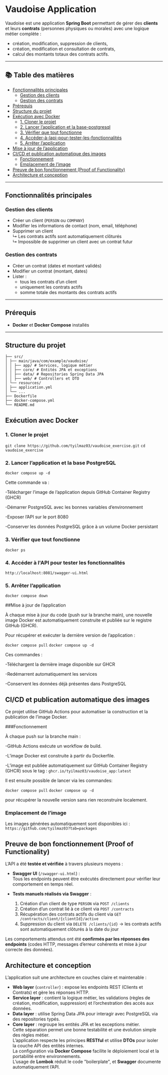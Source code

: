 #  Vaudoise Application

Vaudoise est une application **Spring Boot** permettant de gérer des **clients** et leurs **contrats** (personnes physiques ou morales) avec une logique métier complète :
- création, modification, suppression de clients,
- création, modification et consultation de contrats,
- calcul des montants totaux des contrats actifs.

---

## 📚 Table des matières
- [Fonctionnalités principales](#fonctionnalités-principales)
  - [Gestion des clients](#gestion-des-clients)
  - [Gestion des contrats](#gestion-des-contrats)
- [Prérequis](#prérequis)
- [Structure du projet](#structure-du-projet)
- [Exécution avec Docker](#exécution-avec-docker)
  - [1. Cloner le projet](#1-cloner-le-projet)
  - [2. Lancer l’application et la base-postgresql](#2-lancer-lapplication-et-la-base-postgresql)
  - [3. Vérifier que tout fonctionne](#3-vérifier-que-tout-fonctionne)
  - [4. Accéder-à-lapi-pour-tester-les-fonctionnalités](#4-accéder-à-lapi-pour-tester-les-fonctionnalités)
  - [5. Arrêter l’application](#5-arrêter-lapplication)
- [Mise à jour de l’application](#mise-à-jour-de-lapplication)
- [CI/CD et publication automatique des images](#cicd-et-publication-automatique-des-images)
  - [Fonctionnement](#fonctionnement)
  - [Emplacement de l’image](#emplacement-de-limage)
- [Preuve de bon fonctionnement (Proof of Functionality)](#preuve-de-bon-fonctionnement-proof-of-functionality)
- [Architecture et conception](#architecture-et-conception)


---

##  Fonctionnalités principales

### Gestion des clients
- Créer un client (`PERSON` ou `COMPANY`)
- Modifier les informations de contact (nom, email, téléphone)
- Supprimer un client  
  ↳ Les contrats actifs sont automatiquement clôturés  
  ↳ Impossible de supprimer un client avec un contrat futur

###  Gestion des contrats
- Créer un contrat (dates et montant validés)
- Modifier un contrat (montant, dates)
- Lister :
  - tous les contrats d’un client
  - uniquement les contrats actifs
  - somme totale des montants des contrats actifs

---

##  Prérequis

- **Docker** et **Docker Compose** installés  

---

##  Structure du projet

```plaintext
├── src/
│ ├── main/java/com/example/vaudoise/
│ │ ├── app/ # Services, logique métier
│ │ ├── core/ # Entités JPA et exceptions
│ │ ├── data/ # Repositories Spring Data JPA
│ │ ├── web/ # Controllers et DTO
│ └── resources/
│ ├── application.yml
│ └── ...
├── Dockerfile
├── docker-compose.yml
└── README.md
```

##  Exécution avec Docker

### 1. Cloner le projet

`git clone https://github.com/tyilmaz03/vaudoise_exercise.git`
`cd vaudoise_exercise`

### 2. Lancer l’application et la base PostgreSQL

`docker compose up -d`

Cette commande va :

  -Télécharger l’image de l’application depuis GitHub Container Registry (GHCR)

  -Démarrer PostgreSQL avec les bonnes variables d’environnement

  -Exposer l’API sur le port 8080

  -Conserver les données PostgreSQL grâce à un volume Docker persistant

### 3. Vérifier que tout fonctionne

`docker ps`

### 4. Accéder à l'API pour tester les fonctionnalités

`http://localhost:8081/swagger-ui.html`

### 5. Arrêter l’application

`docker compose down`

##Mise à jour de l’application

À chaque mise à jour du code (push sur la branche main), une nouvelle image Docker est automatiquement construite et publiée sur le registre GitHub (GHCR).

Pour récupérer et exécuter la dernière version de l’application :

`docker compose pull`
`docker compose up -d`

Ces commandes :

  -Téléchargent la dernière image disponible sur GHCR

  -Redémarrent automatiquement les services

  -Conservent les données déjà présentes dans PostgreSQL


## CI/CD et publication automatique des images

Ce projet utilise GitHub Actions pour automatiser la construction et la publication de l’image Docker.

###Fonctionnement

À chaque push sur la branche main :

  -GitHub Actions exécute un workflow de build.

  -L’image Docker est construite à partir du Dockerfile.

  -L’image est publiée automatiquement sur GitHub Container Registry (GHCR) sous le tag :
  `ghcr.io/tyilmaz03/vaudoise_app:latest`

Il est ensuite possible de lancer via les commandes: 

  `docker compose pull`
  `docker compose up -d`

  pour récupérer la nouvelle version sans rien reconstruire localement.

### Emplacement de l’image

Les images générées automatiquement sont disponibles ici :
  `https://github.com/tyilmaz03?tab=packages`


## Preuve de bon fonctionnement (Proof of Functionality)

L’API a été **testée et vérifiée** à travers plusieurs moyens :

- **Swagger UI** (`/swagger-ui.html`) :  
  Tous les endpoints peuvent être exécutés directement pour vérifier leur comportement en temps réel.

- **Tests manuels réalisés via Swagger** :
  1. Création d’un client de type `PERSON` via `POST /clients`  
  2. Création d’un contrat lié à ce client via `POST /contracts`  
  3. Récupération des contrats actifs du client via `GET /contracts/client/{clientId}/active`  
  4. Suppression du client via `DELETE /clients/{id}` → les contrats actifs sont automatiquement clôturés à la date du jour  

Les comportements attendus ont été **confirmés par les réponses des endpoints** (codes HTTP, messages d’erreur cohérents et mise à jour correcte des données).


## Architecture et conception

L’application suit une architecture en couches claire et maintenable :
- **Web layer** (`controller`) : expose les endpoints REST (Clients et Contrats) et gère les réponses HTTP.  
- **Service layer** : contient la logique métier, les validations (règles de création, modification, suppression) et l’orchestration des accès aux données.  
- **Data layer** : utilise Spring Data JPA pour interagir avec PostgreSQL via des repositories typés.  
- **Core layer** : regroupe les entités JPA et les exceptions métier.  
Cette séparation permet une bonne testabilité et une évolution simple des règles métier.  
L’application respecte les principes **RESTful** et utilise **DTOs** pour isoler la couche API des entités internes.  
La configuration via **Docker Compose** facilite le déploiement local et la portabilité entre environnements.  
L’usage de **Lombok** réduit le code "boilerplate", et **Swagger** documente automatiquement l’API.


